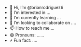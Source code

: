 - 👋 Hi, I’m @brianrodriguez6
- 👀 I’m interested in ...
- 🌱 I’m currently learning ...
- 💞️ I’m looking to collaborate on ....
- 📫 How to reach me ...
- 😄 Pronouns: ......
- ⚡ Fun fact: ....

<!---
brianrodriguez6/brianrodriguez6 is a ✨ special ✨ repository because its `README.md` (this file) appears on your GitHub profile.
You can click the Preview link to take a look at your changes.
--->
